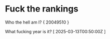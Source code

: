 # Fuck the rankings

Who the hell am I?
{ 20049510 }

What fucking year is it?
[ 2025-03-13T00:50:00Z ]
